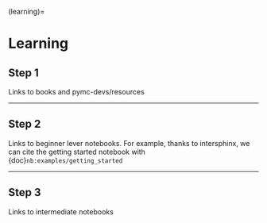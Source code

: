 (learning)=
# Learning

## Step 1
Links to books and pymc-devs/resources

---
## Step 2
Links to beginner lever notebooks. For example,
thanks to intersphinx, we can cite the getting started
notebook with {doc}`nb:examples/getting_started`

---
## Step 3

Links to intermediate notebooks
